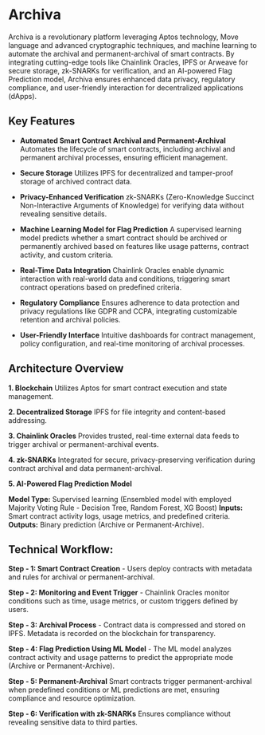 # Archiva

Archiva is a revolutionary platform leveraging Aptos technology, Move language and advanced cryptographic techniques, and machine learning to automate the archival and permanent-archival of smart contracts. By integrating cutting-edge tools like Chainlink Oracles, IPFS or Arweave for secure storage, zk-SNARKs for verification, and an AI-powered Flag Prediction model, Archiva ensures enhanced data privacy, regulatory compliance, and user-friendly interaction for decentralized applications (dApps).

## Key Features

- **Automated Smart Contract Archival and Permanent-Archival**
Automates the lifecycle of smart contracts, including archival and permanent archival processes, ensuring efficient management.

- **Secure Storage**
Utilizes IPFS for decentralized and tamper-proof storage of archived contract data.

- **Privacy-Enhanced Verification**
zk-SNARKs (Zero-Knowledge Succinct Non-Interactive Arguments of Knowledge) for verifying data without revealing sensitive details.

- **Machine Learning Model for Flag Prediction**
A supervised learning model predicts whether a smart contract should be archived or permanently archived based on features like usage patterns, contract activity, and custom criteria.

- **Real-Time Data Integration**
Chainlink Oracles enable dynamic interaction with real-world data and conditions, triggering smart contract operations based on predefined criteria.

- **Regulatory Compliance**
Ensures adherence to data protection and privacy regulations like GDPR and CCPA, integrating customizable retention and archival policies.

- **User-Friendly Interface**
Intuitive dashboards for contract management, policy configuration, and real-time monitoring of archival processes.

## Architecture Overview

**1. Blockchain**
Utilizes Aptos for smart contract execution and state management.

**2. Decentralized Storage**
IPFS for file integrity and content-based addressing.

**3. Chainlink Oracles**
Provides trusted, real-time external data feeds to trigger archival or permanent-archival events.

**4. zk-SNARKs**
Integrated for secure, privacy-preserving verification during contract archival and data permanent-archival.

**5. AI-Powered Flag Prediction Model**

**Model Type:** Supervised learning (Ensembled model with employed Majority Voting Rule - Decision Tree, Random Forest, XG Boost)
**Inputs:** Smart contract activity logs, usage metrics, and predefined criteria.
**Outputs:** Binary prediction (Archive or Permanent-Archive).

## Technical Workflow:

**Step - 1: Smart Contract Creation** - Users deploy contracts with metadata and rules for archival or permanent-archival.

**Step - 2: Monitoring and Event Trigger** - Chainlink Oracles monitor conditions such as time, usage metrics, or custom triggers defined by users.

**Step - 3: Archival Process** - Contract data is compressed and stored on IPFS. Metadata is recorded on the blockchain for transparency.

**Step - 4: Flag Prediction Using ML Model** - The ML model analyzes contract activity and usage patterns to predict the appropriate mode (Archive or Permanent-Archive).

**Step - 5: Permanent-Archival**
Smart contracts trigger permanent-archival when predefined conditions or ML predictions are met, ensuring compliance and resource optimization.

**Step - 6: Verification with zk-SNARKs**
Ensures compliance without revealing sensitive data to third parties.


